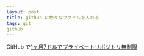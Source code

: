 ```yaml
---
layout: post
title: github に色々なファイルを入れる
tags: git
github
---
```

GitHub で[1ヶ月7ドルでプライベートリポジトリ無制限](https://github.com/blog/2164-introducing-unlimited-private-repositorie)

